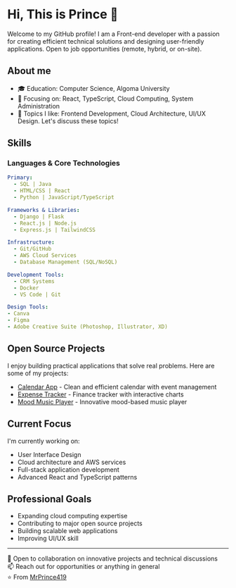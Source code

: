 # Hi, This is Prince 👋

Welcome to my GitHub profile! I am a Front-end developer with a passion for creating efficient technical solutions and designing user-friendly applications. Open to job opportunities (remote, hybrid, or on-site).

## About me
- 🎓 Education: Computer Science, Algoma University
- 🌱 Focusing on: React, TypeScript, Cloud Computing, System Administration
- 💬 Topics I like: Frontend Development, Cloud Architecture, UI/UX Design. Let's discuss these topics!

## Skills

### Languages & Core Technologies
```yaml
Primary:
  - SQL | Java
  - HTML/CSS | React
  - Python | JavaScript/TypeScript

Frameworks & Libraries:
  - Django | Flask
  - React.js | Node.js
  - Express.js | TailwindCSS

Infrastructure:
  - Git/GitHub
  - AWS Cloud Services
  - Database Management (SQL/NoSQL)

Development Tools:
  - CRM Systems
  - Docker
  - VS Code | Git

Design Tools:
- Canva
- Figma
- Adobe Creative Suite (Photoshop, Illustrator, XD)
```

## Open Source Projects
I enjoy building practical applications that solve real problems. Here are some of my projects:

- [Calendar App](https://github.com/MrPrince419/calender-app) - Clean and efficient calendar with event management
- [Expense Tracker](https://github.com/MrPrince419/Expense-Tracker-Dashboard) - Finance tracker with interactive charts
- [Mood Music Player](https://github.com/MrPrince419/mood-based-music-player) - Innovative mood-based music player

## Current Focus
I'm currently working on:
- User Interface Design
- Cloud architecture and AWS services
- Full-stack application development
- Advanced React and TypeScript patterns

## Professional Goals
- Expanding cloud computing expertise
- Contributing to major open source projects
- Building scalable web applications
- Improving UI/UX skill

---
💼 Open to collaboration on innovative projects and technical discussions  
📫 Reach out for opportunities or anything in general  
⭐️ From [MrPrince419](https://github.com/MrPrince419)
